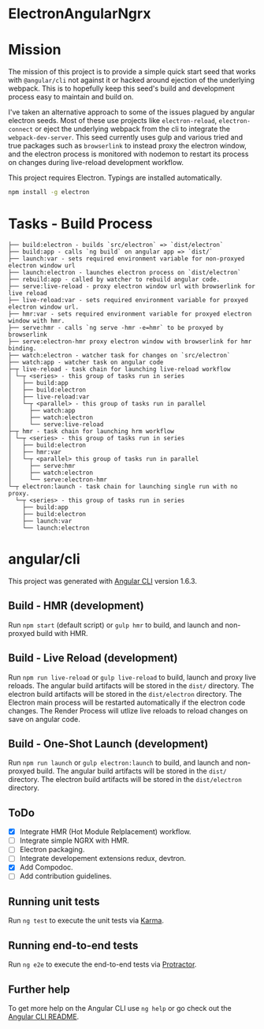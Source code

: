 # ElectronAngularNgrx
# Mission
The mission of this project is to provide a simple quick start seed that works with `@angular/cli` not against it or hacked around ejection of the underlying webpack. This is to hopefully keep this seed's build and development process easy to maintain and build on.

I've taken an alternative approach to some of the issues plagued by angular electron seeds. Most of these use projects like `electron-reload`, `electron-connect` or eject 
the underlying webpack from the cli to integrate the `webpack-dev-server`. This seed currently uses gulp and various tried and true packages such as `browserlink` to instead proxy the electron window, and the electron process is monitored with nodemon to restart its process on changes during live-reload development workflow.

This project requires Electron.
Typings are installed automatically.
```bash
npm install -g electron
```

# Tasks - Build Process
```
├── build:electron - builds `src/electron` => `dist/electron`
├── build:app - calls `ng build` on angular app => `dist/`
├── launch:var - sets required environment variable for non-proxyed electron window url
├── launch:electron - launches electron process on `dist/electron`
├── rebuild:app - called by watcher to rebuild angular code.
├── serve:live-reload - proxy electron window url with browserlink for live reload
├── live-reload:var - sets required environment variable for proxyed electron window url.
├── hmr:var - sets required environment variable for proxyed electron window with hmr.
├── serve:hmr - calls `ng serve -hmr -e=hmr` to be proxyed by browserlink
├── serve:electron-hmr proxy electron window with browserlink for hmr binding.
├── watch:electron - watcher task for changes on `src/electron`
├── watch:app - watcher task on angular code
├─┬ live-reload - task chain for launching live-reload workflow
│ └─┬ <series> - this group of tasks run in series
│   ├── build:app
│   ├── build:electron
│   ├── live-reload:var
│   └─┬ <parallel> - this group of tasks run in parallel
│     ├── watch:app
│     ├── watch:electron
│     └── serve:live-reload
├─┬ hmr - task chain for launching hrm workflow
│ └─┬ <series> - this group of tasks run in series
│   ├── build:electron
│   ├── hmr:var
│   └─┬ <parallel> this group of tasks run in parallel
│     ├── serve:hmr
│     ├── watch:electron
│     └── serve:electron-hmr
└─┬ electron:launch - task chain for launching single run with no proxy.
  └─┬ <series> - this group of tasks run in series
    ├── build:app
    ├── build:electron
    ├── launch:var
    └── launch:electron
```
# angular/cli 
This project was generated with [Angular CLI](https://github.com/angular/angular-cli) version 1.6.3.

## Build - HMR (development)
Run `npm start` (default script) or `gulp hmr` to build,  and launch and non-proxyed build with HMR. 

## Build - Live Reload (development)

Run `npm run live-reload` or `gulp live-reload` to build, launch and proxy live reloads. 
The angular build artifacts will be stored in the `dist/` directory.
The electron build artifacts will be stored in the `dist/electron` directory.
The Electron main process will be restarted automatically if the electron code changes.
The Render Process will utlize live reloads to reload changes on save on angular code.

## Build - One-Shot Launch (development)
Run `npm run launch` or `gulp electron:launch` to build,  and launch and non-proxyed build. 
The angular build artifacts will be stored in the `dist/` directory.
The electron build artifacts will be stored in the `dist/electron` directory.


## ToDo
- [x] Integrate HMR (Hot Module Relplacement) workflow.
- [ ] Integrate simple NGRX with HMR.
- [ ] Electron packaging.
- [ ] Integrate developement extensions redux, devtron.
- [x] Add Compodoc.
- [ ] Add contribution guidelines.

## Running unit tests

Run `ng test` to execute the unit tests via [Karma](https://karma-runner.github.io).

## Running end-to-end tests

Run `ng e2e` to execute the end-to-end tests via [Protractor](http://www.protractortest.org/).

## Further help

To get more help on the Angular CLI use `ng help` or go check out the [Angular CLI README](https://github.com/angular/angular-cli/blob/master/README.md).
